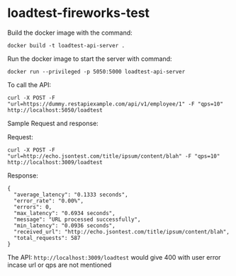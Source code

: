# loadtest-fireworks-test
Build the docker image with the command:

```
docker build -t loadtest-api-server .
```

Run the docker image to start the server with command:

```
docker run --privileged -p 5050:5000 loadtest-api-server
```

To call the API:

```
curl -X POST -F "url=https://dummy.restapiexample.com/api/v1/employee/1" -F "qps=10" http://localhost:5050/loadtest
```


Sample Request and response:

Request:

```
curl -X POST -F "url=http://echo.jsontest.com/title/ipsum/content/blah" -F "qps=10" http://localhost:3009/loadtest
```

Response:
```
{
  "average_latency": "0.1333 seconds",
  "error_rate": "0.00%",
  "errors": 0,
  "max_latency": "0.6934 seconds",
  "message": "URL processed successfully",
  "min_latency": "0.0936 seconds",
  "received_url": "http://echo.jsontest.com/title/ipsum/content/blah",
  "total_requests": 587
}
```

The API: `http://localhost:3009/loadtest` would give 400 with user error incase url or qps are not mentioned